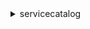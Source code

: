 <details><summary>servicecatalog</summary><blockquote>

- **<details><summary>accept-portfolio-share</summary><blockquote>**

  * --accept-language
  * --portfolio-id
  * --portfolio-share-type
  * --cli-input-json
  * --cli-input-yaml
  * --generate-cli-skeleton


- **<details><summary>associate-budget-with-resource</summary><blockquote>**

  * --budget-name
  * --resource-id
  * --cli-input-json
  * --cli-input-yaml
  * --generate-cli-skeleton


- **<details><summary>associate-principal-with-portfolio</summary><blockquote>**

  * --accept-language
  * --portfolio-id
  * --principal-arn
  * --principal-type
  * --cli-input-json
  * --cli-input-yaml
  * --generate-cli-skeleton


- **<details><summary>associate-product-with-portfolio</summary><blockquote>**

  * --accept-language
  * --product-id
  * --portfolio-id
  * --source-portfolio-id
  * --cli-input-json
  * --cli-input-yaml
  * --generate-cli-skeleton


- **<details><summary>associate-service-action-with-provisioning-artifact</summary><blockquote>**

  * --product-id
  * --provisioning-artifact-id
  * --service-action-id
  * --accept-language
  * --cli-input-json
  * --cli-input-yaml
  * --generate-cli-skeleton


- **<details><summary>associate-tag-option-with-resource</summary><blockquote>**

  * --resource-id
  * --tag-option-id
  * --cli-input-json
  * --cli-input-yaml
  * --generate-cli-skeleton


- **<details><summary>batch-associate-service-action-with-provisioning-artifact</summary><blockquote>**

  * --service-action-associations
  * --accept-language
  * --cli-input-json
  * --cli-input-yaml
  * --generate-cli-skeleton


- **<details><summary>batch-disassociate-service-action-from-provisioning-artifact</summary><blockquote>**

  * --service-action-associations
  * --accept-language
  * --cli-input-json
  * --cli-input-yaml
  * --generate-cli-skeleton


- **<details><summary>copy-product</summary><blockquote>**

  * --accept-language
  * --source-product-arn
  * --target-product-id
  * --target-product-name
  * --source-provisioning-artifact-identifiers
  * --copy-options
  * --idempotency-token
  * --cli-input-json
  * --cli-input-yaml
  * --generate-cli-skeleton


- **<details><summary>create-constraint</summary><blockquote>**

  * --accept-language
  * --portfolio-id
  * --product-id
  * --parameters
  * --type
  * --description
  * --idempotency-token
  * --cli-input-json
  * --cli-input-yaml
  * --generate-cli-skeleton


- **<details><summary>create-portfolio</summary><blockquote>**

  * --accept-language
  * --display-name
  * --description
  * --provider-name
  * --tags
  * --idempotency-token
  * --cli-input-json
  * --cli-input-yaml
  * --generate-cli-skeleton


- **<details><summary>create-portfolio-share</summary><blockquote>**

  * --accept-language
  * --portfolio-id
  * --account-id
  * --organization-node
  * --share-tag-options
  * --no-share-tag-options
  * --cli-input-json
  * --cli-input-yaml
  * --generate-cli-skeleton


- **<details><summary>create-product</summary><blockquote>**

  * --accept-language
  * --name
  * --owner
  * --description
  * --distributor
  * --support-description
  * --support-email
  * --support-url
  * --product-type
  * --tags
  * --provisioning-artifact-parameters
  * --idempotency-token
  * --cli-input-json
  * --cli-input-yaml
  * --generate-cli-skeleton


- **<details><summary>create-provisioned-product-plan</summary><blockquote>**

  * --accept-language
  * --plan-name
  * --plan-type
  * --notification-arns
  * --path-id
  * --product-id
  * --provisioned-product-name
  * --provisioning-artifact-id
  * --provisioning-parameters
  * --idempotency-token
  * --tags
  * --cli-input-json
  * --cli-input-yaml
  * --generate-cli-skeleton


- **<details><summary>create-provisioning-artifact</summary><blockquote>**

  * --accept-language
  * --product-id
  * --parameters
  * --idempotency-token
  * --cli-input-json
  * --cli-input-yaml
  * --generate-cli-skeleton


- **<details><summary>create-service-action</summary><blockquote>**

  * --name
  * --definition-type
  * --definition
  * --description
  * --accept-language
  * --idempotency-token
  * --cli-input-json
  * --cli-input-yaml
  * --generate-cli-skeleton


- **<details><summary>create-tag-option</summary><blockquote>**

  * --key
  * --value
  * --cli-input-json
  * --cli-input-yaml
  * --generate-cli-skeleton


- **<details><summary>delete-constraint</summary><blockquote>**

  * --accept-language
  * --id
  * --cli-input-json
  * --cli-input-yaml
  * --generate-cli-skeleton


- **<details><summary>delete-portfolio</summary><blockquote>**

  * --accept-language
  * --id
  * --cli-input-json
  * --cli-input-yaml
  * --generate-cli-skeleton


- **<details><summary>delete-portfolio-share</summary><blockquote>**

  * --accept-language
  * --portfolio-id
  * --account-id
  * --organization-node
  * --cli-input-json
  * --cli-input-yaml
  * --generate-cli-skeleton


- **<details><summary>delete-product</summary><blockquote>**

  * --accept-language
  * --id
  * --cli-input-json
  * --cli-input-yaml
  * --generate-cli-skeleton


- **<details><summary>delete-provisioned-product-plan</summary><blockquote>**

  * --accept-language
  * --plan-id
  * --ignore-errors
  * --no-ignore-errors
  * --cli-input-json
  * --cli-input-yaml
  * --generate-cli-skeleton


- **<details><summary>delete-provisioning-artifact</summary><blockquote>**

  * --accept-language
  * --product-id
  * --provisioning-artifact-id
  * --cli-input-json
  * --cli-input-yaml
  * --generate-cli-skeleton


- **<details><summary>delete-service-action</summary><blockquote>**

  * --id
  * --accept-language
  * --cli-input-json
  * --cli-input-yaml
  * --generate-cli-skeleton


- **<details><summary>delete-tag-option</summary><blockquote>**

  * --id
  * --cli-input-json
  * --cli-input-yaml
  * --generate-cli-skeleton


- **<details><summary>describe-constraint</summary><blockquote>**

  * --accept-language
  * --id
  * --cli-input-json
  * --cli-input-yaml
  * --generate-cli-skeleton


- **<details><summary>describe-copy-product-status</summary><blockquote>**

  * --accept-language
  * --copy-product-token
  * --cli-input-json
  * --cli-input-yaml
  * --generate-cli-skeleton


- **<details><summary>describe-portfolio</summary><blockquote>**

  * --accept-language
  * --id
  * --cli-input-json
  * --cli-input-yaml
  * --generate-cli-skeleton


- **<details><summary>describe-portfolio-shares</summary><blockquote>**

  * --portfolio-id
  * --type
  * --page-token
  * --page-size
  * --cli-input-json
  * --cli-input-yaml
  * --generate-cli-skeleton


- **<details><summary>describe-portfolio-share-status</summary><blockquote>**

  * --portfolio-share-token
  * --cli-input-json
  * --cli-input-yaml
  * --generate-cli-skeleton


- **<details><summary>describe-product</summary><blockquote>**

  * --accept-language
  * --id
  * --name
  * --cli-input-json
  * --cli-input-yaml
  * --generate-cli-skeleton


- **<details><summary>describe-product-as-admin</summary><blockquote>**

  * --accept-language
  * --id
  * --name
  * --source-portfolio-id
  * --cli-input-json
  * --cli-input-yaml
  * --generate-cli-skeleton


- **<details><summary>describe-product-view</summary><blockquote>**

  * --accept-language
  * --id
  * --cli-input-json
  * --cli-input-yaml
  * --generate-cli-skeleton


- **<details><summary>describe-provisioned-product</summary><blockquote>**

  * --accept-language
  * --id
  * --name
  * --cli-input-json
  * --cli-input-yaml
  * --generate-cli-skeleton


- **<details><summary>describe-provisioned-product-plan</summary><blockquote>**

  * --accept-language
  * --plan-id
  * --page-size
  * --page-token
  * --cli-input-json
  * --cli-input-yaml
  * --generate-cli-skeleton


- **<details><summary>describe-provisioning-artifact</summary><blockquote>**

  * --accept-language
  * --provisioning-artifact-id
  * --product-id
  * --provisioning-artifact-name
  * --product-name
  * --verbose
  * --no-verbose
  * --cli-input-json
  * --cli-input-yaml
  * --generate-cli-skeleton


- **<details><summary>describe-provisioning-parameters</summary><blockquote>**

  * --accept-language
  * --product-id
  * --product-name
  * --provisioning-artifact-id
  * --provisioning-artifact-name
  * --path-id
  * --path-name
  * --cli-input-json
  * --cli-input-yaml
  * --generate-cli-skeleton


- **<details><summary>describe-record</summary><blockquote>**

  * --accept-language
  * --id
  * --page-token
  * --page-size
  * --cli-input-json
  * --cli-input-yaml
  * --generate-cli-skeleton


- **<details><summary>describe-service-action</summary><blockquote>**

  * --id
  * --accept-language
  * --cli-input-json
  * --cli-input-yaml
  * --generate-cli-skeleton


- **<details><summary>describe-service-action-execution-parameters</summary><blockquote>**

  * --provisioned-product-id
  * --service-action-id
  * --accept-language
  * --cli-input-json
  * --cli-input-yaml
  * --generate-cli-skeleton


- **<details><summary>describe-tag-option</summary><blockquote>**

  * --id
  * --cli-input-json
  * --cli-input-yaml
  * --generate-cli-skeleton


- **<details><summary>disable-aws-organizations-access</summary><blockquote>**

  * --cli-input-json
  * --cli-input-yaml
  * --generate-cli-skeleton


- **<details><summary>disassociate-budget-from-resource</summary><blockquote>**

  * --budget-name
  * --resource-id
  * --cli-input-json
  * --cli-input-yaml
  * --generate-cli-skeleton


- **<details><summary>disassociate-principal-from-portfolio</summary><blockquote>**

  * --accept-language
  * --portfolio-id
  * --principal-arn
  * --cli-input-json
  * --cli-input-yaml
  * --generate-cli-skeleton


- **<details><summary>disassociate-product-from-portfolio</summary><blockquote>**

  * --accept-language
  * --product-id
  * --portfolio-id
  * --cli-input-json
  * --cli-input-yaml
  * --generate-cli-skeleton


- **<details><summary>disassociate-service-action-from-provisioning-artifact</summary><blockquote>**

  * --product-id
  * --provisioning-artifact-id
  * --service-action-id
  * --accept-language
  * --cli-input-json
  * --cli-input-yaml
  * --generate-cli-skeleton


- **<details><summary>disassociate-tag-option-from-resource</summary><blockquote>**

  * --resource-id
  * --tag-option-id
  * --cli-input-json
  * --cli-input-yaml
  * --generate-cli-skeleton


- **<details><summary>enable-aws-organizations-access</summary><blockquote>**

  * --cli-input-json
  * --cli-input-yaml
  * --generate-cli-skeleton


- **<details><summary>execute-provisioned-product-plan</summary><blockquote>**

  * --accept-language
  * --plan-id
  * --idempotency-token
  * --cli-input-json
  * --cli-input-yaml
  * --generate-cli-skeleton


- **<details><summary>execute-provisioned-product-service-action</summary><blockquote>**

  * --provisioned-product-id
  * --service-action-id
  * --execute-token
  * --accept-language
  * --parameters
  * --cli-input-json
  * --cli-input-yaml
  * --generate-cli-skeleton


- **<details><summary>generate</summary><blockquote>**

  * 


- **<details><summary>get-aws-organizations-access-status</summary><blockquote>**

  * --cli-input-json
  * --cli-input-yaml
  * --generate-cli-skeleton


- **<details><summary>get-provisioned-product-outputs</summary><blockquote>**

  * --accept-language
  * --provisioned-product-id
  * --provisioned-product-name
  * --output-keys
  * --page-size
  * --page-token
  * --cli-input-json
  * --cli-input-yaml
  * --generate-cli-skeleton


- **<details><summary>help</summary><blockquote>**

  * 


- **<details><summary>import-as-provisioned-product</summary><blockquote>**

  * --accept-language
  * --product-id
  * --provisioning-artifact-id
  * --provisioned-product-name
  * --physical-id
  * --idempotency-token
  * --cli-input-json
  * --cli-input-yaml
  * --generate-cli-skeleton


- **<details><summary>list-accepted-portfolio-shares</summary><blockquote>**

  * --accept-language
  * --page-size
  * --portfolio-share-type
  * --cli-input-json
  * --cli-input-yaml
  * --starting-token
  * --max-items
  * --generate-cli-skeleton


- **<details><summary>list-budgets-for-resource</summary><blockquote>**

  * --accept-language
  * --resource-id
  * --page-size
  * --page-token
  * --cli-input-json
  * --cli-input-yaml
  * --generate-cli-skeleton


- **<details><summary>list-constraints-for-portfolio</summary><blockquote>**

  * --accept-language
  * --portfolio-id
  * --product-id
  * --page-size
  * --cli-input-json
  * --cli-input-yaml
  * --starting-token
  * --max-items
  * --generate-cli-skeleton


- **<details><summary>list-launch-paths</summary><blockquote>**

  * --accept-language
  * --product-id
  * --page-size
  * --cli-input-json
  * --cli-input-yaml
  * --starting-token
  * --max-items
  * --generate-cli-skeleton


- **<details><summary>list-organization-portfolio-access</summary><blockquote>**

  * --accept-language
  * --portfolio-id
  * --organization-node-type
  * --page-size
  * --cli-input-json
  * --cli-input-yaml
  * --starting-token
  * --max-items
  * --generate-cli-skeleton


- **<details><summary>list-portfolio-access</summary><blockquote>**

  * --accept-language
  * --portfolio-id
  * --organization-parent-id
  * --page-token
  * --page-size
  * --cli-input-json
  * --cli-input-yaml
  * --generate-cli-skeleton


- **<details><summary>list-portfolios</summary><blockquote>**

  * --accept-language
  * --page-size
  * --cli-input-json
  * --cli-input-yaml
  * --starting-token
  * --max-items
  * --generate-cli-skeleton


- **<details><summary>list-portfolios-for-product</summary><blockquote>**

  * --accept-language
  * --product-id
  * --page-size
  * --cli-input-json
  * --cli-input-yaml
  * --starting-token
  * --max-items
  * --generate-cli-skeleton


- **<details><summary>list-principals-for-portfolio</summary><blockquote>**

  * --accept-language
  * --portfolio-id
  * --page-size
  * --cli-input-json
  * --cli-input-yaml
  * --starting-token
  * --max-items
  * --generate-cli-skeleton


- **<details><summary>list-provisioned-product-plans</summary><blockquote>**

  * --accept-language
  * --provision-product-id
  * --page-size
  * --access-level-filter
  * --cli-input-json
  * --cli-input-yaml
  * --starting-token
  * --max-items
  * --generate-cli-skeleton


- **<details><summary>list-provisioning-artifacts</summary><blockquote>**

  * --accept-language
  * --product-id
  * --cli-input-json
  * --cli-input-yaml
  * --generate-cli-skeleton


- **<details><summary>list-provisioning-artifacts-for-service-action</summary><blockquote>**

  * --service-action-id
  * --page-size
  * --accept-language
  * --cli-input-json
  * --cli-input-yaml
  * --starting-token
  * --max-items
  * --generate-cli-skeleton


- **<details><summary>list-record-history</summary><blockquote>**

  * --accept-language
  * --access-level-filter
  * --search-filter
  * --page-size
  * --cli-input-json
  * --cli-input-yaml
  * --starting-token
  * --max-items
  * --generate-cli-skeleton


- **<details><summary>list-resources-for-tag-option</summary><blockquote>**

  * --tag-option-id
  * --resource-type
  * --page-size
  * --cli-input-json
  * --cli-input-yaml
  * --starting-token
  * --max-items
  * --generate-cli-skeleton


- **<details><summary>list-service-actions</summary><blockquote>**

  * --accept-language
  * --page-size
  * --cli-input-json
  * --cli-input-yaml
  * --starting-token
  * --max-items
  * --generate-cli-skeleton


- **<details><summary>list-service-actions-for-provisioning-artifact</summary><blockquote>**

  * --product-id
  * --provisioning-artifact-id
  * --page-size
  * --accept-language
  * --cli-input-json
  * --cli-input-yaml
  * --starting-token
  * --max-items
  * --generate-cli-skeleton


- **<details><summary>list-stack-instances-for-provisioned-product</summary><blockquote>**

  * --accept-language
  * --provisioned-product-id
  * --page-token
  * --page-size
  * --cli-input-json
  * --cli-input-yaml
  * --generate-cli-skeleton


- **<details><summary>list-tag-options</summary><blockquote>**

  * --filters
  * --page-size
  * --cli-input-json
  * --cli-input-yaml
  * --starting-token
  * --max-items
  * --generate-cli-skeleton


- **<details><summary>provision-product</summary><blockquote>**

  * --accept-language
  * --product-id
  * --product-name
  * --provisioning-artifact-id
  * --provisioning-artifact-name
  * --path-id
  * --path-name
  * --provisioned-product-name
  * --provisioning-parameters
  * --provisioning-preferences
  * --tags
  * --notification-arns
  * --provision-token
  * --cli-input-json
  * --cli-input-yaml
  * --generate-cli-skeleton


- **<details><summary>reject-portfolio-share</summary><blockquote>**

  * --accept-language
  * --portfolio-id
  * --portfolio-share-type
  * --cli-input-json
  * --cli-input-yaml
  * --generate-cli-skeleton


- **<details><summary>scan-provisioned-products</summary><blockquote>**

  * --accept-language
  * --access-level-filter
  * --page-size
  * --cli-input-json
  * --cli-input-yaml
  * --starting-token
  * --max-items
  * --generate-cli-skeleton


- **<details><summary>search-products</summary><blockquote>**

  * --accept-language
  * --filters
  * --page-size
  * --sort-by
  * --sort-order
  * --page-token
  * --cli-input-json
  * --cli-input-yaml
  * --generate-cli-skeleton


- **<details><summary>search-products-as-admin</summary><blockquote>**

  * --accept-language
  * --portfolio-id
  * --filters
  * --sort-by
  * --sort-order
  * --page-size
  * --product-source
  * --cli-input-json
  * --cli-input-yaml
  * --starting-token
  * --max-items
  * --generate-cli-skeleton


- **<details><summary>search-provisioned-products</summary><blockquote>**

  * --accept-language
  * --access-level-filter
  * --filters
  * --sort-by
  * --sort-order
  * --page-size
  * --page-token
  * --cli-input-json
  * --cli-input-yaml
  * --generate-cli-skeleton


- **<details><summary>terminate-provisioned-product</summary><blockquote>**

  * --provisioned-product-name
  * --provisioned-product-id
  * --terminate-token
  * --ignore-errors
  * --no-ignore-errors
  * --accept-language
  * --retain-physical-resources
  * --no-retain-physical-resources
  * --cli-input-json
  * --cli-input-yaml
  * --generate-cli-skeleton


- **<details><summary>update-constraint</summary><blockquote>**

  * --accept-language
  * --id
  * --description
  * --parameters
  * --cli-input-json
  * --cli-input-yaml
  * --generate-cli-skeleton


- **<details><summary>update-portfolio</summary><blockquote>**

  * --accept-language
  * --id
  * --display-name
  * --description
  * --provider-name
  * --add-tags
  * --remove-tags
  * --cli-input-json
  * --cli-input-yaml
  * --generate-cli-skeleton


- **<details><summary>update-portfolio-share</summary><blockquote>**

  * --accept-language
  * --portfolio-id
  * --account-id
  * --organization-node
  * --share-tag-options
  * --no-share-tag-options
  * --cli-input-json
  * --cli-input-yaml
  * --generate-cli-skeleton


- **<details><summary>update-product</summary><blockquote>**

  * --accept-language
  * --id
  * --name
  * --owner
  * --description
  * --distributor
  * --support-description
  * --support-email
  * --support-url
  * --add-tags
  * --remove-tags
  * --cli-input-json
  * --cli-input-yaml
  * --generate-cli-skeleton


- **<details><summary>update-provisioned-product</summary><blockquote>**

  * --accept-language
  * --provisioned-product-name
  * --provisioned-product-id
  * --product-id
  * --product-name
  * --provisioning-artifact-id
  * --provisioning-artifact-name
  * --path-id
  * --path-name
  * --provisioning-parameters
  * --provisioning-preferences
  * --tags
  * --update-token
  * --cli-input-json
  * --cli-input-yaml
  * --generate-cli-skeleton


- **<details><summary>update-provisioned-product-properties</summary><blockquote>**

  * --accept-language
  * --provisioned-product-id
  * --provisioned-product-properties
  * --idempotency-token
  * --cli-input-json
  * --cli-input-yaml
  * --generate-cli-skeleton


- **<details><summary>update-provisioning-artifact</summary><blockquote>**

  * --accept-language
  * --product-id
  * --provisioning-artifact-id
  * --name
  * --description
  * --active
  * --no-active
  * --guidance
  * --cli-input-json
  * --cli-input-yaml
  * --generate-cli-skeleton


- **<details><summary>update-service-action</summary><blockquote>**

  * --id
  * --name
  * --definition
  * --description
  * --accept-language
  * --cli-input-json
  * --cli-input-yaml
  * --generate-cli-skeleton


- **<details><summary>update-tag-option</summary><blockquote>**

  * --id
  * --value
  * --active
  * --no-active
  * --cli-input-json
  * --cli-input-yaml
  * --generate-cli-skeleton


</blockquote></details>
</blockquote></details>
</blockquote></details>
</blockquote></details>
</blockquote></details>
</blockquote></details>
</blockquote></details>
</blockquote></details>
</blockquote></details>
</blockquote></details>
</blockquote></details>
</blockquote></details>
</blockquote></details>
</blockquote></details>
</blockquote></details>
</blockquote></details>
</blockquote></details>
</blockquote></details>
</blockquote></details>
</blockquote></details>
</blockquote></details>
</blockquote></details>
</blockquote></details>
</blockquote></details>
</blockquote></details>
</blockquote></details>
</blockquote></details>
</blockquote></details>
</blockquote></details>
</blockquote></details>
</blockquote></details>
</blockquote></details>
</blockquote></details>
</blockquote></details>
</blockquote></details>
</blockquote></details>
</blockquote></details>
</blockquote></details>
</blockquote></details>
</blockquote></details>
</blockquote></details>
</blockquote></details>
</blockquote></details>
</blockquote></details>
</blockquote></details>
</blockquote></details>
</blockquote></details>
</blockquote></details>
</blockquote></details>
</blockquote></details>
</blockquote></details>
</blockquote></details>
</blockquote></details>
</blockquote></details>
</blockquote></details>
</blockquote></details>
</blockquote></details>
</blockquote></details>
</blockquote></details>
</blockquote></details>
</blockquote></details>
</blockquote></details>
</blockquote></details>
</blockquote></details>
</blockquote></details>
</blockquote></details>
</blockquote></details>
</blockquote></details>
</blockquote></details>
</blockquote></details>
</blockquote></details>
</blockquote></details>
</blockquote></details>
</blockquote></details>
</blockquote></details>
</blockquote></details>
</blockquote></details>
</blockquote></details>
</blockquote></details>
</blockquote></details>
</blockquote></details>
</blockquote></details>
</blockquote></details>
</blockquote></details>
</blockquote></details>
</blockquote></details>
</blockquote></details>
</blockquote></details>
</blockquote></details>
</blockquote></details>
